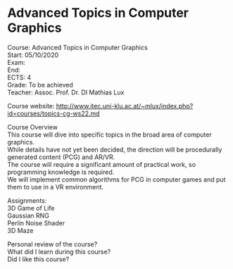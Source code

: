 # Advanced Topics in Computer Graphics

Course: Advanced Topics in Computer Graphics<br/>
Start: 05/10/2020<br/>
Exam: <br/>
End:<br/>
ECTS: 4<br/>
Grade: To be achieved<br/>
Teacher: Assoc. Prof. Dr. DI Mathias Lux<br/>

Course website: http://www.itec.uni-klu.ac.at/~mlux/index.php?id=courses/topics-cg-ws22.md<br/>

Course Overview<br/>
This course will dive into specific topics in the broad area of computer graphics.<br/>
While details have not yet been decided, the direction will be procedurally generated content (PCG) and AR/VR.<br/>
The course will require a significant amount of practical work, so programming knowledge is required.<br/>
We will implement common algorithms for PCG in computer games and put them to use in a VR environment.<br/>

Assignments:<br/>
3D Game of Life<br/>
Gaussian RNG <br/>
Perlin Noise Shader <br/>
3D Maze <br/>


Personal review of the course?<br/>
What did I learn during this course?<br/>
Did I like this course?<br/>
